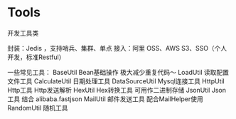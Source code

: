 # Tools

开发工具类

封装：Jedis ，支持哨兵、集群、单点 
接入：阿里 OSS、AWS S3、SSO（个人开发，标准Restful）

一些常见工具：
BaseUtil Bean基础操作 极大减少重复代码～
LoadUtil 读取配置文件工具
CalculateUtil 日期处理工具
DataSourceUtil Mysql连接工具
HttpUtil Http工具 Http发送解析
HexUtil Hex转换工具 可用作二进制存储
JsonUtil Json工具 结合 alibaba.fastjson 
MailUtil 邮件发送工具 配合MailHelper使用
RandomUtil 随机工具
